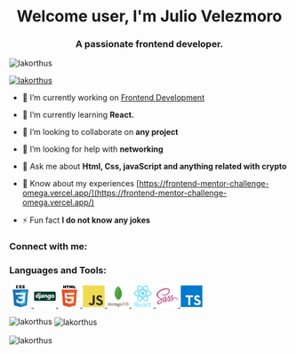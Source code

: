 <h1 align="center">Welcome user, I'm Julio Velezmoro</h1>
<h3 align="center">A passionate frontend developer.</h3>

<p align="left"> <img src="https://komarev.com/ghpvc/?username=lakorthus&label=Profile%20views&color=0e75b6&style=flat" alt="lakorthus" /> </p>

<p align="left"> <a href="https://github.com/ryo-ma/github-profile-trophy"><img src="https://github-profile-trophy.vercel.app/?username=lakorthus" alt="lakorthus" /></a> </p>

- 🔭 I’m currently working on [Frontend Development](https://frontend-mentor-challenge-omega.vercel.app/)

- 🌱 I’m currently learning **React.**

- 👯 I’m looking to collaborate on **any project**

- 🤝 I’m looking for help with **networking**

- 💬 Ask me about **Html, Css, javaScript and anything related with crypto**

- 📄 Know about my experiences [https://frontend-mentor-challenge-omega.vercel.app/](https://frontend-mentor-challenge-omega.vercel.app/)

- ⚡ Fun fact **I do not know any jokes**

<h3 align="left">Connect with me:</h3>
<p align="left">
</p>

<h3 align="left">Languages and Tools:</h3>
<p align="left"> <a href="https://www.w3schools.com/css/" target="_blank" rel="noreferrer"> <img src="https://raw.githubusercontent.com/devicons/devicon/master/icons/css3/css3-original-wordmark.svg" alt="css3" width="40" height="40"/> </a> <a href="https://www.djangoproject.com/" target="_blank" rel="noreferrer"> <img src="https://raw.githubusercontent.com/devicons/devicon/master/icons/django/django-original.svg" alt="django" width="40" height="40"/> </a> <a href="https://www.w3.org/html/" target="_blank" rel="noreferrer"> <img src="https://raw.githubusercontent.com/devicons/devicon/master/icons/html5/html5-original-wordmark.svg" alt="html5" width="40" height="40"/> </a> <a href="https://developer.mozilla.org/en-US/docs/Web/JavaScript" target="_blank" rel="noreferrer"> <img src="https://raw.githubusercontent.com/devicons/devicon/master/icons/javascript/javascript-original.svg" alt="javascript" width="40" height="40"/> </a> <a href="https://www.mongodb.com/" target="_blank" rel="noreferrer"> <img src="https://raw.githubusercontent.com/devicons/devicon/master/icons/mongodb/mongodb-original-wordmark.svg" alt="mongodb" width="40" height="40"/> </a> <a href="https://reactjs.org/" target="_blank" rel="noreferrer"> <img src="https://raw.githubusercontent.com/devicons/devicon/master/icons/react/react-original-wordmark.svg" alt="react" width="40" height="40"/> </a> <a href="https://sass-lang.com" target="_blank" rel="noreferrer"> <img src="https://raw.githubusercontent.com/devicons/devicon/master/icons/sass/sass-original.svg" alt="sass" width="40" height="40"/> </a> <a href="https://www.typescriptlang.org/" target="_blank" rel="noreferrer"> <img src="https://raw.githubusercontent.com/devicons/devicon/master/icons/typescript/typescript-original.svg" alt="typescript" width="40" height="40"/> </a> </p>

<p><img align="left" src="https://github-readme-stats.vercel.app/api/top-langs?username=lakorthus&show_icons=true&locale=en&layout=compact" alt="lakorthus" /></p>

<p>&nbsp;<img align="center" src="https://github-readme-stats.vercel.app/api?username=lakorthus&show_icons=true&locale=en" alt="lakorthus" /></p>

<p><img align="center" src="https://github-readme-streak-stats.herokuapp.com/?user=lakorthus&" alt="lakorthus" /></p>
